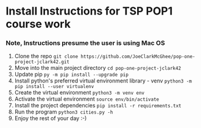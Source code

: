 # Install Instructions for TSP POP1 course work

### Note, Instructions presume the user is using Mac OS

1. Clone the repo
`git clone https://github.com/JoeClarkMcGhee/pop-one-project-jclark42.git`
2. Move into the main project directory
`cd pop-one-project-jclark42`
3. Update pip
`py -m pip install --upgrade pip`
4. Install python's preferred virtual environment library - venv
`python3 -m pip install --user virtualenv`
5. Create the virtual environment
`python3 -m venv env`
6. Activate the virtual environment
`source env/bin/activate`
7. Install the project dependencies
`pip install -r requirements.txt`
8. Run the program
`python3 cities.py -h`
9. Enjoy the rest of your day :-)
